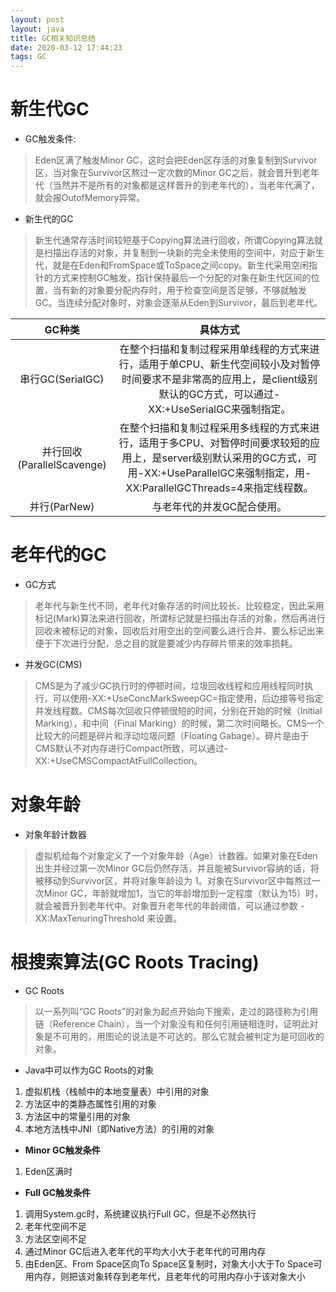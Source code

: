```yaml
---
layout: post
layout: java
title: GC相关知识总结
date: 2020-03-12 17:44:23
tags: GC
---
```

# 新生代GC

- GC触发条件:
> Eden区满了触发Minor GC，这时会把Eden区存活的对象复制到Survivor区，当对象在Survivor区熬过一定次数的Minor GC之后，就会晋升到老年代（当然并不是所有的对象都是这样晋升的到老年代的），当老年代满了，就会报OutofMemory异常。

- 新生代的GC
> 新生代通常存活时间较短基于Copying算法进行回收，所谓Copying算法就是扫描出存活的对象，并复制到一块新的完全未使用的空间中，对应于新生代，就是在Eden和FromSpace或ToSpace之间copy。新生代采用空闲指针的方式来控制GC触发，指针保持最后一个分配的对象在新生代区间的位置，当有新的对象要分配内存时，用于检查空间是否足够，不够就触发GC。当连续分配对象时，对象会逐渐从Eden到Survivor，最后到老年代。

|GC种类|具体方式|
|:---:|:---:|
|串行GC(SerialGC)|在整个扫描和复制过程采用单线程的方式来进行，适用于单CPU、新生代空间较小及对暂停时间要求不是非常高的应用上，是client级别默认的GC方式，可以通过-XX:+UseSerialGC来强制指定。|
|并行回收(ParallelScavenge)|在整个扫描和复制过程采用多线程的方式来进行，适用于多CPU、对暂停时间要求较短的应用上，是server级别默认采用的GC方式，可用-XX:+UseParallelGC来强制指定，用-XX:ParallelGCThreads=4来指定线程数。|
|并行(ParNew)|与老年代的并发GC配合使用。|

# 老年代的GC

- GC方式
> 老年代与新生代不同，老年代对象存活的时间比较长、比较稳定，因此采用标记(Mark)算法来进行回收，所谓标记就是扫描出存活的对象，然后再进行回收未被标记的对象，回收后对用空出的空间要么进行合并、要么标记出来便于下次进行分配，总之目的就是要减少内存碎片带来的效率损耗。

- 并发GC(CMS)
> CMS是为了减少GC执行时的停顿时间，垃圾回收线程和应用线程同时执行，可以使用-XX:+UseConcMarkSweepGC=指定使用，后边接等号指定并发线程数。CMS每次回收只停顿很短的时间，分别在开始的时候（Initial Marking），和中间（Final Marking）的时候，第二次时间略长。CMS一个比较大的问题是碎片和浮动垃圾问题（Floating Gabage）。碎片是由于CMS默认不对内存进行Compact所致，可以通过-XX:+UseCMSCompactAtFullCollection。

# 对象年龄

- 对象年龄计数器
> 虚拟机给每个对象定义了一个对象年龄（Age）计数器。如果对象在Eden出生并经过第一次Minor GC后仍然存活，并且能被Survivor容纳的话，将被移动到Survivor区，并将对象年龄设为 1。对象在Survivor区中每熬过一次Minor GC，年龄就增加1，当它的年龄增加到一定程度（默认为15）时，就会被晋升到老年代中。对象晋升老年代的年龄阈值，可以通过参数 -XX:MaxTenuringThreshold 来设置。

# 根搜索算法(GC Roots Tracing)

- GC Roots
> 以一系列叫“GC Roots”的对象为起点开始向下搜索，走过的路径称为引用链（Reference Chain），当一个对象没有和任何引用链相连时，证明此对象是不可用的，用图论的说法是不可达的。那么它就会被判定为是可回收的对象。

- Java中可以作为GC Roots的对象
1. 虚拟机栈（栈帧中的本地变量表）中引用的对象 
2. 方法区中的类静态属性引用的对象 
3. 方法区中的常量引用的对象 
4. 本地方法栈中JNI（即Native方法）的引用的对象

- **Minor GC触发条件**
1. Eden区满时
- **Full GC触发条件**
1. 调用System.gc时，系统建议执行Full GC，但是不必然执行
2. 老年代空间不足
3. 方法区空间不足
4. 通过Minor GC后进入老年代的平均大小大于老年代的可用内存
5. 由Eden区、From Space区向To Space区复制时，对象大小大于To Space可用内存，则把该对象转存到老年代，且老年代的可用内存小于该对象大小
